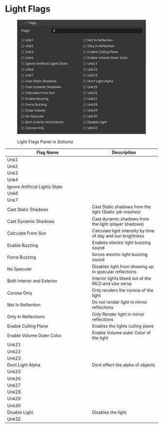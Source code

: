 # Light Flags

<figure><img src="../../.gitbook/assets/image (103).png" alt=""><figcaption><p>Light Flags Panel in Sollumz</p></figcaption></figure>



<table><thead><tr><th width="266">Flag Name</th><th>Description</th></tr></thead><tbody><tr><td>Unk1</td><td></td></tr><tr><td>Unk2</td><td></td></tr><tr><td>Unk3</td><td></td></tr><tr><td>Unk4</td><td></td></tr><tr><td>Ignore Artificial Lights State</td><td></td></tr><tr><td>Unk6</td><td></td></tr><tr><td>Unk7</td><td></td></tr><tr><td>Cast Static Shadows</td><td>Cast Static shadows from the light (Static ydr meshes)</td></tr><tr><td>Cast Dynamic Shadows</td><td>Cast dynamic shadows from the light (player shadows)</td></tr><tr><td>Calculate From Sun</td><td>Calculate light intensity by time of day and sun brightness</td></tr><tr><td>Enable Buzzing</td><td>Enables electric light buzzing sound</td></tr><tr><td>Force Buzzing</td><td>forces electric light buzzing sound</td></tr><tr><td>No Specular</td><td>Disables light from showing up in specular reflections</td></tr><tr><td>Both Interior and Exterior</td><td>Interior lights bleed out of the MLO and vise versa</td></tr><tr><td>Corona Only</td><td>Only renders the corona of the light</td></tr><tr><td>Not In Reflection</td><td>Do not render light in mirror reflections</td></tr><tr><td>Only In Reflections</td><td>Only Render light in mirror reflections</td></tr><tr><td>Enable Culling Plane</td><td>Enables the lights culling plane</td></tr><tr><td>Enable Volume Outer Color</td><td>Enable Volume outer Color of the light</td></tr><tr><td>Unk21</td><td></td></tr><tr><td>Unk22</td><td></td></tr><tr><td>Unk23</td><td></td></tr><tr><td>Dont Light Alpha</td><td>Dont effect the alpha of objects</td></tr><tr><td>Unk25</td><td></td></tr><tr><td>Unk26</td><td></td></tr><tr><td>Unk27</td><td></td></tr><tr><td>Unk28</td><td></td></tr><tr><td>Unk29</td><td></td></tr><tr><td>Unk30</td><td></td></tr><tr><td>Disable Light</td><td>Disables the light</td></tr><tr><td>Unk32</td><td></td></tr></tbody></table>

